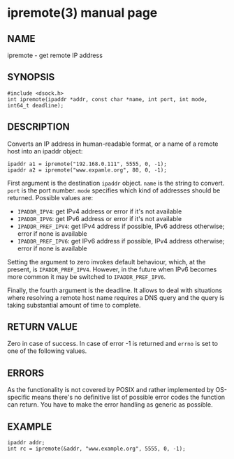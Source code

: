 # ipremote(3) manual page

## NAME

ipremote - get remote IP address

## SYNOPSIS

```
#include <dsock.h>
int ipremote(ipaddr *addr, const char *name, int port, int mode, int64_t deadline);
```

## DESCRIPTION

Converts an IP address in human-readable format, or a name of a remote host into an ipaddr object:

```
ipaddr a1 = ipremote("192.168.0.111", 5555, 0, -1);
ipaddr a2 = ipremote("www.expamle.org", 80, 0, -1); 
```

First argument is the destination `ipaddr` object. `name` is the string to convert. `port` is the port number. `mode` specifies which kind of addresses should be returned. Possible values are:

* `IPADDR_IPV4`: get IPv4 address or error if it's not available
* `IPADDR_IPV6`: get IPv6 address or error if it's not available
* `IPADDR_PREF_IPV4`: get IPv4 address if possible, IPv6 address otherwise; error if none is available
* `IPADDR_PREF_IPV6`: get IPv6 address if possible, IPv4 address otherwise; error if none is available

Setting the argument to zero invokes default behaviour, which, at the present, is `IPADDR_PREF_IPV4`. However, in the future when IPv6 becomes more common it may be switched to `IPADDR_PREF_IPV6`.

Finally, the fourth argument is the deadline. It allows to deal with situations where resolving a remote host name requires a DNS query and the query is taking substantial amount of time to complete.

## RETURN VALUE

Zero in case of success. In case of error -1 is returned and `errno` is set to one of the following values.

## ERRORS

As the functionality is not covered by POSIX and rather implemented by OS-specific means there's no definitive list of possible error codes the function can return. You have to make the error handling as generic as possible.

## EXAMPLE

```
ipaddr addr;
int rc = ipremote(&addr, "www.example.org", 5555, 0, -1);
```


